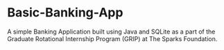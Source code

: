 # Basic-Banking-App
A simple Banking Application built using Java and SQLite as a part of the Graduate Rotational Internship Program (GRIP) at The Sparks Foundation.
